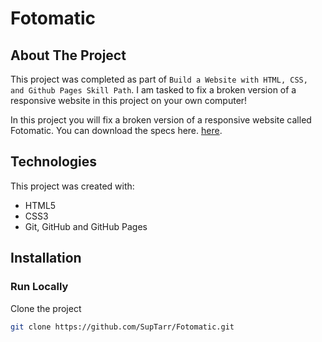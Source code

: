 # Fotomatic

## About The Project

This project was completed as part of `Build a Website with HTML, CSS, and Github Pages Skill Path`. I am tasked to fix a broken version of a responsive website in this project on your own computer!

In this project you will fix a broken version of a responsive website called Fotomatic. You can download the specs here. [here](https://content.codecademy.com/courses/freelance-1/capstone-1/specs/fotomatic_spec_landing_v2.png).

## Technologies

This project was created with:

- HTML5
- CSS3
- Git, GitHub and GitHub Pages

## Installation
### Run Locally

Clone the project

```sh
git clone https://github.com/SupTarr/Fotomatic.git
```
